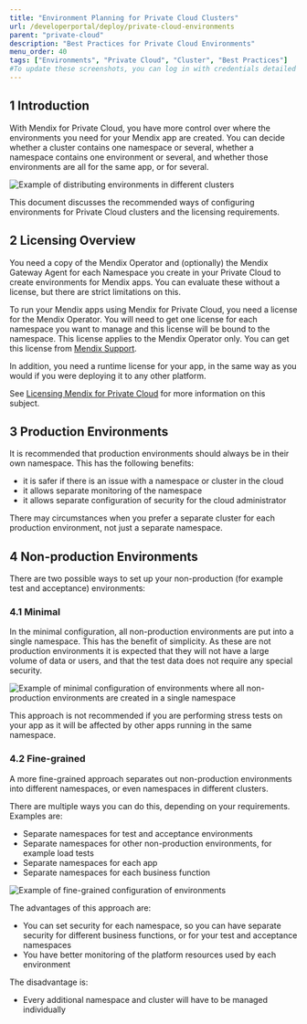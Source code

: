 ```yaml
---
title: "Environment Planning for Private Cloud Clusters"
url: /developerportal/deploy/private-cloud-environments
parent: "private-cloud"
description: "Best Practices for Private Cloud Environments"
menu_order: 40
tags: ["Environments", "Private Cloud", "Cluster", "Best Practices"]
#To update these screenshots, you can log in with credentials detailed in How to Update Screenshots Using Team Apps.
---
```


## 1 Introduction

With Mendix for Private Cloud, you have more control over where the environments you need for your Mendix app are created. You can decide whether a cluster contains one namespace or several, whether a namespace contains one environment or several, and whether those environments are all for the same app, or for several.

![Example of distributing environments in different clusters](/attachments/developerportal/deploy/private-cloud/private-cloud-environments/mx4pc-environments-minimal.png)

This document discusses the recommended ways of configuring environments for Private Cloud clusters and the licensing requirements.

## 2 Licensing Overview

You need a copy of the Mendix Operator and (optionally) the Mendix Gateway Agent for each Namespace you create in your Private Cloud to create environments for Mendix apps. You can evaluate these without a license, but there are strict limitations on this.

To run your Mendix apps using Mendix for Private Cloud, you need a license for the Mendix Operator. You will need to get one license for each namespace you want to manage and this license will be bound to the namespace. This license applies to the Mendix Operator only. You can get this license from [Mendix Support](https://support.mendix.com).

In addition, you need a runtime license for your app, in the same way as you would if you were deploying it to any other platform.

See [Licensing Mendix for Private Cloud](private-cloud#licensing) for more information on this subject.

## 3 Production Environments

It is recommended that production environments should always be in their own namespace. This has the following benefits:

* it is safer if there is an issue with a namespace or cluster in the cloud
* it allows separate monitoring of the namespace
* it allows separate configuration of security for the cloud administrator

There may circumstances when you prefer a separate cluster for each production environment, not just a separate namespace.

## 4 Non-production Environments

There are two possible ways to set up your non-production (for example test and acceptance) environments:

### 4.1 Minimal

In the minimal configuration, all non-production environments are put into a single namespace. This has the benefit of simplicity. As these are not production environments it is expected that they will not have a large volume of data or users, and that the test data does not require any special security.

![Example of minimal configuration of environments where all non-production environments are created in a single namespace](/attachments/developerportal/deploy/private-cloud/private-cloud-environments/mx4pc-environments-minimal.png)

This approach is not recommended if you are performing stress tests on your app as it will be affected by other apps running in the same namespace.

### 4.2 Fine-grained

A more fine-grained approach separates out non-production environments into different namespaces, or even namespaces in different clusters.

There are multiple ways you can do this, depending on your requirements. Examples are:

* Separate namespaces for test and acceptance environments
* Separate namespaces for other non-production environments, for example load tests
* Separate namespaces for each app
* Separate namespaces for each business function

![Example of fine-grained configuration of environments](/attachments/developerportal/deploy/private-cloud/private-cloud-environments/mx4pc-environments-fine-grained.png)

The advantages of this approach are:

* You can set security for each namespace, so you can have separate security for different business functions, or for your test and acceptance namespaces
* You have better monitoring of the platform resources used by each environment

The disadvantage is:

* Every additional namespace and cluster will have to be managed individually
